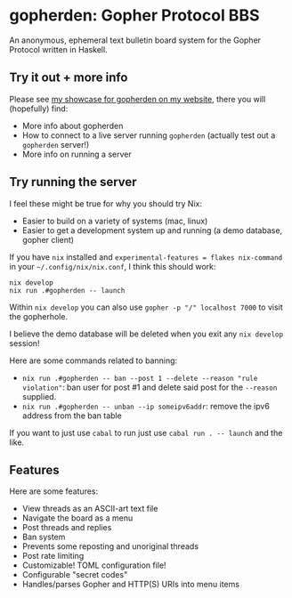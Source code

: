 # gopherden: Gopher Protocol BBS

An anonymous, ephemeral text bulletin board system for the Gopher Protocol
written in Haskell.

## Try it out + more info

Please see [my showcase for gopherden on my website](https://someodd.github.io/showcase/gopherden/),
there you will (hopefully) find:

  * More info about gopherden
  * How to connect to a live server running `gopherden` (actually test out a `gopherden` server!)
  * More info on running a server

## Try running the server

I feel these might be true for why you should try Nix:

  * Easier to build on a variety of systems (mac, linux)
  * Easier to get a development system up and running (a demo database, gopher
    client)

If you have `nix` installed and `experimental-features = flakes nix-command` in
your `~/.config/nix/nix.conf`, I think this should work:

```
nix develop
nix run .#gopherden -- launch
```

Within `nix develop` you can also use `gopher -p "/" localhost 7000` to visit
the gopherhole.

I believe the demo database will be deleted when you exit any `nix develop`
session!

Here are some commands related to banning:

  * `nix run .#gopherden -- ban --post 1 --delete --reason "rule violation"`:
    ban user for post #1 and delete said post for the `--reason` supplied.
  * `nix run .#gopherden -- unban --ip someipv6addr`: remove the ipv6 address
    from the ban table

If you want to just use `cabal` to run just use `cabal run . -- launch` and the
like.

## Features

Here are some features:

  * View threads as an ASCII-art text file
  * Navigate the board as a menu
  * Post threads and replies
  * Ban system
  * Prevents some reposting and unoriginal threads
  * Post rate limiting
  * Customizable! TOML configuration file!
  * Configurable "secret codes"
  * Handles/parses Gopher and HTTP(S) URIs into menu items